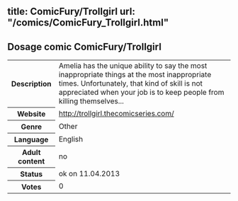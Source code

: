 title: ComicFury/Trollgirl
url: "/comics/ComicFury_Trollgirl.html"
---
Dosage comic ComicFury/Trollgirl
-----------------------------------------

<table class="comicinfo">
<tr>
<th>Description</th><td>Amelia has the unique ability to say the most inappropriate things at the most inappropriate times. Unfortunately, that kind of skill is not appreciated when your job is to keep people from killing themselves...</td>
</tr>
<tr>
<th>Website</th><td><a href="http://trollgirl.thecomicseries.com/">http://trollgirl.thecomicseries.com/</a></td>
</tr>
<tr>
<th>Genre</th><td>Other</td>
</tr>
<tr>
<th>Language</th><td>English</td>
</tr>
<tr>
<th>Adult content</th><td>no</td>
</tr>
<tr>
<th>Status</th><td>ok on 11.04.2013</td>
</tr>
<tr>
<th>Votes</th><td>0</div></td>
</tr>
</table>
